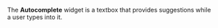 The **Autocomplete** widget is&nbsp;a&nbsp;textbox that provides suggestions while a&nbsp;user types into&nbsp;it.